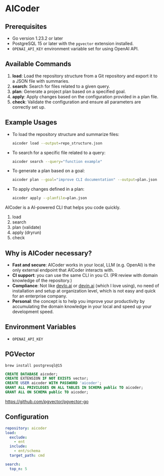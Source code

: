 # AICoder
## Prerequisites

- Go version 1.23.2 or later
- PostgreSQL 15 or later with the `pgvector` extension installed.
- `OPENAI_API_KEY` environment variable set for using OpenAI API.

## Available Commands
1. **load**: Load the repository structure from a Git repository and export it to a JSON file with summaries.
2. **search**: Search for files related to a given query.
3. **plan**: Generate a project plan based on a specified goal.
4. **apply**: Apply changes based on the configuration provided in a plan file.
5. **check**: Validate the configuration and ensure all parameters are correctly set up.

## Example Usages
- To load the repository structure and summarize files:
  ```bash
  aicoder load --output=repo_structure.json
  ```
- To search for a specific file related to a query:
  ```bash
  aicoder search --query="function example"
  ```
- To generate a plan based on a goal:
  ```bash
  aicoder plan --goal="improve CLI documentation" --output=plan.json
  ```
- To apply changes defined in a plan:
  ```bash
  aicoder apply --planfile=plan.json
  ```

AICoder is a AI-powered CLI that helps you code quickly.

1. load
1. search
1. plan (validate)
1. apply (dryrun)
1. check

## Why is AICoder necessary?

- **Fast and secure**: AICoder works in your local, LLM (e.g. OpenAI) is the only external endpoint that AICoder interacts with.
- **CI support**: you can use the same CLI in you CI. (PR review with domain knowledge of the repository.)
- **Compliance**: Not like [devlo.ai](https://devlo.ai/) or [devin.ai](https://devin.ai/) (which I love using), no need of installation and setup at organization level, which is not easy and quick for an enterprise company.
- **Personal**: the concept is to help you improve your productivity by accumulating the domain knowledge in your local and speed up your development speed.

## Environment Variables

- `OPENAI_API_KEY`

## PGVector

```
brew install postgresql@15
```

```sql
CREATE DATABASE aicoder;
CREATE EXTENSION IF NOT EXISTS vector;
CREATE USER aicoder WITH PASSWORD 'aicoder';
GRANT ALL PRIVILEGES ON ALL TABLES IN SCHEMA public TO aicoder;
GRANT ALL ON SCHEMA public TO aicoder;
```

https://github.com/pgvector/pgvector-go

## Configuration

```yaml
repository: aicoder
load:
  exclude:
    - ent
  include:
    - ent/schema
  target_path: cmd

search:
  top_n: 5
```